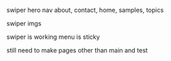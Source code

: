 swiper hero
nav 
about, contact, home, samples, topics

swiper imgs

swiper is working menu is sticky

still need to make pages other than main and test

